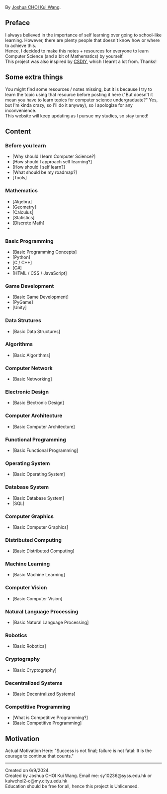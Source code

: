 By [Joshua CHOI Kui Wang](https://joshuasyss.github.io/).

## Preface
I always believed in the importance of self learning over going to school-like learning. However, there are plenty people that doesn't know how or where to achieve this.<br>
Hence, I decided to make this notes + resources for everyone to learn Computer Science (and a bit of Mathematics) by yourself.<br>
This project was also inspired by [CSDIY](https://csdiy.wiki/), which I learnt a lot from. Thanks!

## Some extra things
You might find some resources / notes missing, but it is because I try to learn the topic using that resource before posting it here ("But doesn't it mean you have to learn topics for computer science undergraduate?" Yes, but I'm kinda crazy, so I'll do it anyway), so I apologize for any inconvenience.<br>
This website will keep updating as I pursue my studies, so stay tuned!

## Content
### Before you learn
- [Why should I learn Computer Science?]
- [How should I approach self learning?]
- [How should I self learn?]
- [What should be my roadmap?]
- [Tools]

### Mathematics
- [Algebra]
- [Geometry]
- [Calculus]
- [Statistics]
- [Discrete Math]
- 

### Basic Programming
- [Basic Programming Concepts]
- [Python]
- [C / C++]
- [C#]
- [HTML / CSS / JavaScript]

### Game Development
- [Basic Game Development]
- [PyGame]
- [Unity]

### Data Strutures
- [Basic Data Structures]

### Algorithms
- [Basic Algorithms]

### Computer Network
- [Basic Networking]

### Electronic Design
- [Basic Electronic Design]

### Computer Architecture
- [Basic Computer Architecture]

### Functional Programming
- [Basic Functional Programming]

### Operating System
- [Basic Operating System]

### Database System
- [Basic Database System]
- [SQL]

### Computer Graphics
- [Basic Computer Graphics]

### Distributed Computing
- [Basic Distributed Computing]

### Machine Learning
- [Basic Machine Learning]

### Computer Vision
- [Basic Computer Vision]

### Natural Language Processing
- [Basic Natural Language Processing]

### Robotics
- [Basic Robotics]

### Cryptography
- [Basic Cryptography]

### Decentralized Systems
- [Basic Decentralized Systems]

### Competitive Programming
- [What is Competitive Programming?]
- [Basic Competitive Programming]

## Motivation
Actual Motivation Here: "Success is not final; failure is not fatal: It is the courage to continue that counts."

<hr>
Created on 6/9/2024.<br>
Created by Joshua CHOI Kui Wang. Email me: sy10236@syss.edu.hk or kuiwchoi2-c@my.cityu.edu.hk<br>
Education should be free for all, hence this project is Unlicensed.

